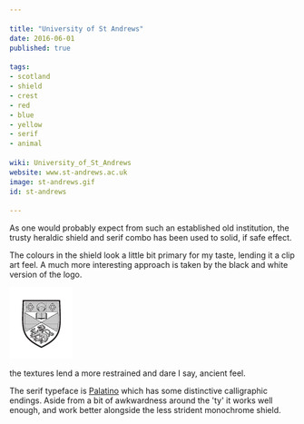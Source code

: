 ```yaml
---

title: "University of St Andrews"
date: 2016-06-01
published: true

tags:
- scotland
- shield
- crest
- red
- blue
- yellow
- serif
- animal

wiki: University_of_St_Andrews
website: www.st-andrews.ac.uk
image: st-andrews.gif
id: st-andrews

---
```


As one would probably expect from such an established old institution, the trusty heraldic shield and serif combo has been used to solid, if safe effect.

The colours in the shield look a little bit primary for my taste, lending it a clip art feel. A much more interesting approach is taken by the black and white version of the logo.

![Black and white verison of logo](/images/unilogos/st-andrews-bw.gif)

the textures lend a more restrained and dare I say, ancient feel.

The serif typeface is [Palatino](https://en.wikipedia.org/wiki/Palatino) which has some distinctive calligraphic endings. Aside from a bit of awkwardness around the 'ty' it works well enough, and work better alongside the less strident monochrome shield.
